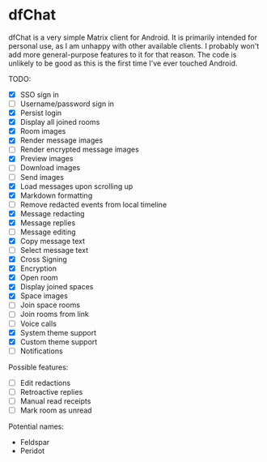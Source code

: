 # dfChat

dfChat is a very simple Matrix client for Android. It is primarily intended for personal use,
as I am unhappy with other available clients. I probably won't add more general-purpose features to
it for that reason. The code is unlikely to be good as this is the first time I've ever touched
Android.

TODO:

 - [x] SSO sign in
 - [ ] Username/password sign in
 - [x] Persist login
 - [x] Display all joined rooms
 - [x] Room images
 - [x] Render message images
 - [ ] Render encrypted message images
 - [x] Preview images
 - [ ] Download images
 - [ ] Send images
 - [x] Load messages upon scrolling up
 - [x] Markdown formatting
 - [ ] Remove redacted events from local timeline
 - [x] Message redacting
 - [x] Message replies
 - [ ] Message editing
 - [x] Copy message text
 - [ ] Select message text
 - [x] Cross Signing
 - [x] Encryption
 - [x] Open room
 - [x] Display joined spaces
 - [x] Space images
 - [ ] Join space rooms
 - [ ] Join rooms from link
 - [ ] Voice calls
 - [x] System theme support
 - [x] Custom theme support
 - [ ] Notifications

Possible features:
 - [ ] Edit redactions
 - [ ] Retroactive replies
 - [ ] Manual read receipts
 - [ ] Mark room as unread

Potential names:
 * Feldspar
 * Peridot